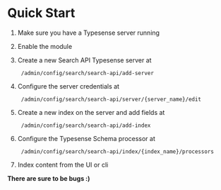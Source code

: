 # Quick Start

1. Make sure you have a Typesense server running
2. Enable the module
3. Create a new Search API Typesense server at

        /admin/config/search/search-api/add-server

4. Configure the server credentials at

        /admin/config/search/search-api/server/{server_name}/edit

5. Create a new index on the server and add fields at

        /admin/config/search/search-api/add-index

6. Configure the Typesense Schema processor at

        /admin/config/search/search-api/index/{index_name}/processors

7. Index content from the UI or cli

**There are sure to be bugs :)**
